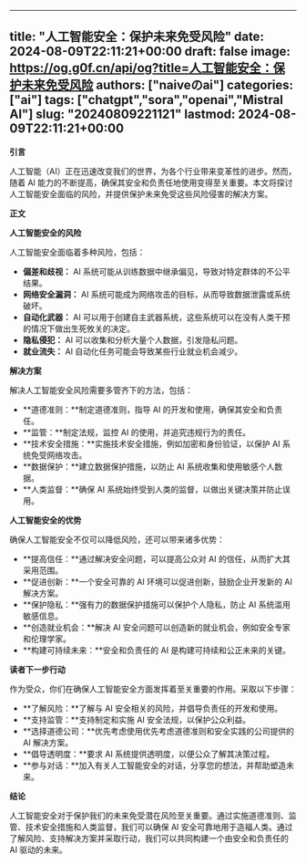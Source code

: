 
---
title: "人工智能安全：保护未来免受风险"
date: 2024-08-09T22:11:21+00:00
draft: false
image: https://og.g0f.cn/api/og?title=人工智能安全：保护未来免受风险
authors: ["naiveのai"]
categories: ["ai"]
tags: ["chatgpt","sora","openai","Mistral AI"]
slug: "20240809221121"
lastmod: 2024-08-09T22:11:21+00:00
---
**引言**

人工智能（AI）正在迅速改变我们的世界，为各个行业带来变革性的进步。然而，随着 AI 能力的不断提高，确保其安全和负责任地使用变得至关重要。本文将探讨人工智能安全面临的风险，并提供保护未来免受这些风险侵害的解决方案。

**正文**

**人工智能安全的风险**

人工智能安全面临着多种风险，包括：

* **偏差和歧视：** AI 系统可能从训练数据中继承偏见，导致对特定群体的不公平结果。
* **网络安全漏洞：** AI 系统可能成为网络攻击的目标，从而导致数据泄露或系统破坏。
* **自动化武器：** AI 可以用于创建自主武器系统，这些系统可以在没有人类干预的情况下做出生死攸关的决定。
* **隐私侵犯：** AI 可以收集和分析大量个人数据，引发隐私问题。
* **就业流失：** AI 自动化任务可能会导致某些行业就业机会减少。

**解决方案**

解决人工智能安全风险需要多管齐下的方法，包括：

* **道德准则：**制定道德准则，指导 AI 的开发和使用，确保其安全和负责任。
* **监管：**制定法规，监控 AI 的使用，并追究违规行为的责任。
* **技术安全措施：**实施技术安全措施，例如加密和身份验证，以保护 AI 系统免受网络攻击。
* **数据保护：**建立数据保护措施，以防止 AI 系统收集和使用敏感个人数据。
* **人类监督：**确保 AI 系统始终受到人类的监督，以做出关键决策并防止误用。

**人工智能安全的优势**

确保人工智能安全不仅可以降低风险，还可以带来诸多优势：

* **提高信任：**通过解决安全问题，可以提高公众对 AI 的信任，从而扩大其采用范围。
* **促进创新：**一个安全可靠的 AI 环境可以促进创新，鼓励企业开发新的 AI 解决方案。
* **保护隐私：**强有力的数据保护措施可以保护个人隐私，防止 AI 系统滥用敏感信息。
* **创造就业机会：**解决 AI 安全问题可以创造新的就业机会，例如安全专家和伦理学家。
* **构建可持续未来：**安全和负责任的 AI 是构建可持续和公正未来的关键。

**读者下一步行动**

作为受众，你们在确保人工智能安全方面发挥着至关重要的作用。采取以下步骤：

* **了解风险：**了解与 AI 安全相关的风险，并倡导负责任的开发和使用。
* **支持监管：**支持制定和实施 AI 安全法规，以保护公众利益。
* **选择道德公司：**优先考虑使用优先考虑道德准则和安全实践的公司提供的 AI 解决方案。
* **倡导透明度：**要求 AI 系统提供透明度，以便公众了解其决策过程。
* **参与对话：**加入有关人工智能安全的对话，分享您的想法，并帮助塑造未来。

**结论**

人工智能安全对于保护我们的未来免受潜在风险至关重要。通过实施道德准则、监管、技术安全措施和人类监督，我们可以确保 AI 安全可靠地用于造福人类。通过了解风险、支持解决方案并采取行动，我们可以共同构建一个由安全和负责任的 AI 驱动的未来。